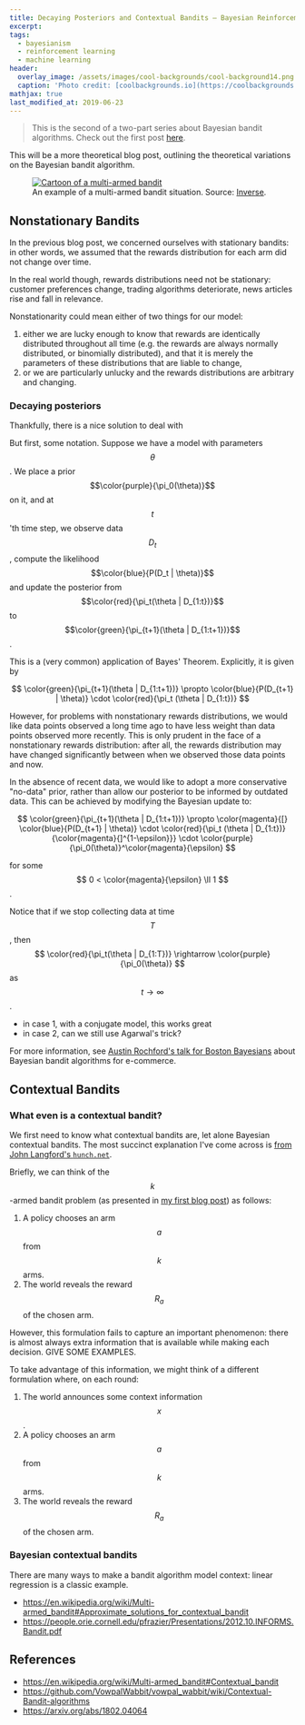 ```yaml
---
title: Decaying Posteriors and Contextual Bandits — Bayesian Reinforcement Learning (Part 2)
excerpt:
tags:
  - bayesianism
  - reinforcement learning
  - machine learning
header:
  overlay_image: /assets/images/cool-backgrounds/cool-background14.png
  caption: 'Photo credit: [coolbackgrounds.io](https://coolbackgrounds.io/)'
mathjax: true
last_modified_at: 2019-06-23
---
```


> This is the second of a two-part series about Bayesian bandit algorithms.
> Check out the first post [here](https://eigenfoo.xyz/bayesian-bandits/).

This will be a more theoretical blog post, outlining the theoretical variations
on the Bayesian bandit algorithm.

<figure>
    <a href="https://fsmedia.imgix.net/29/fd/a4/56/8363/4fb0/8c62/20e80649451b/the-multi-armed-bandit-determines-what-you-see-on-the-internet.jpeg?rect=0%2C34%2C865%2C432&auto=format%2Ccompress&dpr=2&w=650"><img src="https://fsmedia.imgix.net/29/fd/a4/56/8363/4fb0/8c62/20e80649451b/the-multi-armed-bandit-determines-what-you-see-on-the-internet.jpeg?rect=0%2C34%2C865%2C432&auto=format%2Ccompress&dpr=2&w=650" alt="Cartoon of a multi-armed bandit"></a>
    <figcaption>An example of a multi-armed bandit situation. Source: <a href="https://www.inverse.com/article/13762-how-the-multi-armed-bandit-determines-what-ads-and-stories-you-see-online">Inverse</a>.</figcaption>
</figure>

## Nonstationary Bandits

In the previous blog post, we concerned ourselves with stationary bandits: in
other words, we assumed that the rewards distribution for each arm did not
change over time.

In the real world though, rewards distributions need not be stationary: customer
preferences change, trading algorithms deteriorate, news articles rise and fall
in relevance.

Nonstationarity could mean either of two things for our model:

1. either we are lucky enough to know that rewards are identically distributed
   throughout all time (e.g. the rewards are always normally distributed, or
   binomially distributed), and that it is merely the parameters of these
   distributions that are liable to change,
2. or we are particularly unlucky and the rewards distributions are arbitrary
   and changing.

### Decaying posteriors

Thankfully, there is a nice solution to deal with

But first, some notation. Suppose we have a model with parameters $$\theta$$. We
place a prior $$\color{purple}{\pi_0(\theta)}$$ on it, and at $$t$$'th time
step, we observe data $$D_t$$, compute the likelihood $$\color{blue}{P(D_t |
\theta)}$$ and update the posterior from $$\color{red}{\pi_t(\theta |
D_{1:t})}$$ to $$\color{green}{\pi_{t+1}(\theta | D_{1:t+1})}$$.

This is a (very common) application of Bayes' Theorem. Explicitly, it is given
by

$$ \color{green}{\pi_{t+1}(\theta | D_{1:t+1})} \propto \color{blue}{P(D_{t+1} |
\theta)} \cdot \color{red}{\pi_t (\theta | D_{1:t})} $$

However, for problems with nonstationary rewards distributions, we would like
data points observed a long time ago to have less weight than data points
observed more recently. This is only prudent in the face of a nonstationary
rewards distribution: after all, the rewards distribution may have changed
significantly between when we observed those data points and now.

In the absence of recent data, we would like to adopt a more conservative
"no-data" prior, rather than allow our posterior to be informed by outdated
data. This can be achieved by modifying the Bayesian update to:

$$ \color{green}{\pi_{t+1}(\theta | D_{1:t+1})} \propto \color{magenta}{[}
\color{blue}{P(D_{t+1} | \theta)} \cdot \color{red}{\pi_t (\theta | D_{1:t})}
{\color{magenta}{]^{1-\epsilon}}} \cdot
\color{purple}{\pi_0(\theta)}^\color{magenta}{\epsilon} $$

for some $$ 0 < \color{magenta}{\epsilon} \ll 1 $$.

Notice that if we stop collecting data at time $$T$$, then $$
\color{red}{\pi_t(\theta | D_{1:T})} \rightarrow \color{purple}{\pi_0(\theta)}
$$ as $$ t \rightarrow \infty $$.

- in case 1, with a conjugate model, this works great
- in case 2, can we still use Agarwal's trick?

For more information, see [Austin Rochford's talk for Boston
Bayesians](https://austinrochford.com/resources/talks/boston-bayesians-2017-bayes-bandits.slides.html#/3)
about Bayesian bandit algorithms for e-commerce.

## Contextual Bandits

### What even is a contextual bandit?

We first need to know what contextual bandits are, let alone Bayesian contextual
bandits. The most succinct explanation I've come across is [from John Langford's
`hunch.net`](http://hunch.net/?p=298).

Briefly, we can think of the $$k$$-armed bandit problem (as presented in [my
first blog post](https://eigenfoo.xyz/bayesian-bandits/)) as follows:

1. A policy chooses an arm $$a$$ from $$k$$ arms.
2. The world reveals the reward $$R_a$$ of the chosen arm.

However, this formulation fails to capture an important phenomenon: there is
almost always extra information that is available while making each decision.
GIVE SOME EXAMPLES.

To take advantage of this information, we might think of a different formulation
where, on each round:

1. The world announces some context information $$x$$.
2. A policy chooses an arm $$a$$ from $$k$$ arms.
3. The world reveals the reward $$R_a$$ of the chosen arm.

### Bayesian contextual bandits

There are many ways to make a bandit algorithm model context: linear regression
is a classic example.

- https://en.wikipedia.org/wiki/Multi-armed_bandit#Approximate_solutions_for_contextual_bandit
- https://people.orie.cornell.edu/pfrazier/Presentations/2012.10.INFORMS.Bandit.pdf

## References

- https://en.wikipedia.org/wiki/Multi-armed_bandit#Contextual_bandit
- https://github.com/VowpalWabbit/vowpal_wabbit/wiki/Contextual-Bandit-algorithms
- https://arxiv.org/abs/1802.04064
